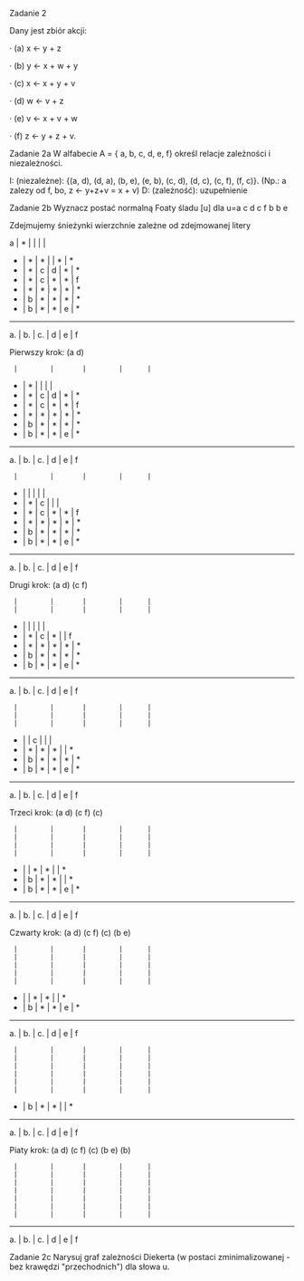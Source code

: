 Zadanie 2

Dany jest zbiór akcji:

· (a) x ← y + z

· (b) y ← x + w + y

· (c) x ← x + y + v

· (d) w ← v + z

· (e) v ← x + v + w

· (f) z ← y + z + v.



Zadanie 2a
 W alfabecie A = { a, b, c, d, e, f} określ relacje zależności i niezależności.


I: (niezależne): {(a, d), (d, a), (b, e), (e, b), (c, d), (d, c), (c, f), (f, c)}.   (Np.: a zalezy od f, bo, z <- y+z+v = x + v)
D: (zależność): uzupełnienie





Zadanie 2b 
Wyznacz postać normalną Foaty śladu [u] dla u=a c d c f b b e

Zdejmujemy śnieżynki wierzchnie zależne od zdejmowanej litery


 a   |   *    |       |        |      |    
 *   |   *    |   *   |        |  *   |   *
 *   |   *    |   c   |    d   |  *   |   *
 *   |   *    |   c   |    *   |  *   |   f
 *   |   *    |   *   |    *   |  *   |   *
 *   |   b    |   *   |    *   |  *   |   *
 *   |   b    |   *   |    *   |  e   |   *
--------------------------------------------
a.   |   b.   |   c.  |    d   |   e  |   f





Pierwszy krok: (a d)

     |        |       |        |      |    
 *   |   *    |       |        |      |    
 *   |   *    |   c   |    d   |  *   |   *
 *   |   *    |   c   |    *   |  *   |   f
 *   |   *    |   *   |    *   |  *   |   *
 *   |   b    |   *   |    *   |  *   |   *
 *   |   b    |   *   |    *   |  e   |   *
--------------------------------------------
a.   |   b.   |   c.  |    d   |   e  |   f



     |        |       |        |      |    
 *   |        |       |        |      |    
 *   |   *    |   c   |        |      |    
 *   |   *    |   c   |    *   |  *   |   f
 *   |   *    |   *   |    *   |  *   |   *
 *   |   b    |   *   |    *   |  *   |   *
 *   |   b    |   *   |    *   |  e   |   *
--------------------------------------------
a.   |   b.   |   c.  |    d   |   e  |   f






Drugi krok: (a d) (c f)



     |        |       |        |      |    
     |        |       |        |      |    
 *   |        |       |        |      |    
 *   |   *    |   c   |    *   |      |   f
 *   |   *    |   *   |    *   |  *   |   *
 *   |   b    |   *   |    *   |  *   |   *
 *   |   b    |   *   |    *   |  e   |   *
--------------------------------------------
a.   |   b.   |   c.  |    d   |   e  |   f




     |        |       |        |      |    
     |        |       |        |      |    
     |        |       |        |      |    
 *   |        |   c   |        |      |    
 *   |   *    |   *   |    *   |      |   *
 *   |   b    |   *   |    *   |  *   |   *
 *   |   b    |   *   |    *   |  e   |   *
--------------------------------------------
a.   |   b.   |   c.  |    d   |   e  |   f




Trzeci krok: (a d) (c f) (c)


     |        |       |        |      |    
     |        |       |        |      |    
     |        |       |        |      |    
     |        |       |        |      |    
 *   |        |   *   |    *   |      |   *
 *   |   b    |   *   |    *   |      |   *
 *   |   b    |   *   |    *   |  e   |   *
--------------------------------------------
a.   |   b.   |   c.  |    d   |   e  |   f



Czwarty krok: (a d) (c f) (c) (b e)



     |        |       |        |      |    
     |        |       |        |      |    
     |        |       |        |      |    
     |        |       |        |      |    
     |        |       |        |      |    
 *   |        |   *   |    *   |      |   *
 *   |   b    |   *   |    *   |  e   |   *
--------------------------------------------
a.   |   b.   |   c.  |    d   |   e  |   f



     |        |       |        |      |    
     |        |       |        |      |    
     |        |       |        |      |    
     |        |       |        |      |    
     |        |       |        |      |    
     |        |       |        |      |    
 *   |   b    |   *   |    *   |      |   *
--------------------------------------------
a.   |   b.   |   c.  |    d   |   e  |   f



Piaty krok: (a d) (c f) (c) (b e) (b)


     |        |       |        |      |    
     |        |       |        |      |    
     |        |       |        |      |    
     |        |       |        |      |    
     |        |       |        |      |    
     |        |       |        |      |    
     |        |       |        |      |    
--------------------------------------------
a.   |   b.   |   c.  |    d   |   e  |   f





Zadanie 2c 
Narysuj graf zależności Diekerta (w postaci zminimalizowanej - bez krawędzi "przechodnich") dla słowa u.




